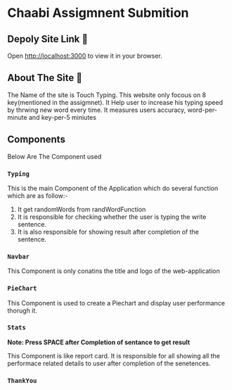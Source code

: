 # Chaabi Assigmnent Submition


## Depoly Site Link 🚀

Open [http://localhost:3000](http://localhost:3000) to view it in your browser.

## About The Site 📑

The Name of the site is Touch Typing. This website only focous on 8 key(mentioned in the assigmnet).
It Help user to increase his typing speed by thrwing new word every time. It measures users accuracy,
word-per-minute and key-per-5 miniutes

## Components

Below Are The Component used

### `Typing`

This is the main Component of the Application which do several function which are as follow:-
1. It get randomWords from randWordFunction
2. It is responsible for checking whether the user is typing the write sentence.
3. It is also responsible for showing result after completion of the sentence.

### `Navbar`

This Component is only conatins the title and logo of the web-application

### `PieChart`

This Component is used to create a Piechart and display user performance thorugh it.

### `Stats`

**Note: Press SPACE after Completion of sentance to get result**

This Component is like report card. It is responsible for all showing all the performace related details to user
after completion of the senetences.

### `ThankYou`